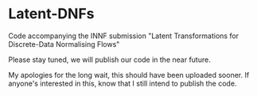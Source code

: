 # Latent-DNFs
Code accompanying the INNF submission "Latent Transformations for Discrete-Data Normalising Flows"

Please stay tuned, we will publish our code in the near future. 

My apologies for the long wait, this should have been uploaded sooner. If anyone's interested in this, know that I still intend to publish the code. 
